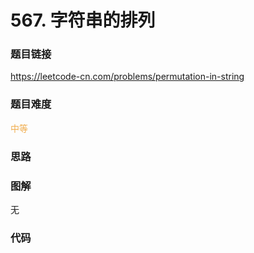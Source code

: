 # 567. 字符串的排列

### 题目链接

https://leetcode-cn.com/problems/permutation-in-string

### 题目难度

<font color=#F0AD4E>中等</font>

### 思路



### 图解

无

### 代码

```python
```